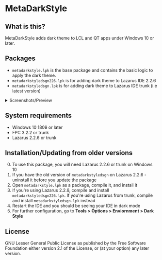 # MetaDarkStyle

## What is this?
MetaDarkStyle adds dark theme to LCL and QT apps under Windows 10 or later.

## Packages
- `metadarkstyle.lpk` is the base package and contains the basic logic to apply the dark theme.
- `metadarkstyledsgn226.lpk` is for adding dark theme to Lazarus IDE 2.2.6
- `metadarkstyledsgn.lpk` is for adding dark theme to Lazarus IDE trunk (i.e latest version)

<details>
  <summary>Screenshots/Preview</summary>
  <img src="https://github.com/zamtmn/metadarkstyle/blob/main/docs/2.png" />
  <img src="https://github.com/zamtmn/metadarkstyle/blob/main/docs/1.png" />
</details>

## System requirements
- Windows 10 1809 or later
- FPC 3.2.2 or trunk
- Lazarus 2.2.6 or trunk

## Installation/Updating from older versions
0) To use this package, you will need Lazarus 2.2.6 or trunk on Windows 10
1) If you have the old version of `metadarkstyledsgn` on Lazarus 2.2.6 - uninstall it before you update the package
2) Open `metadarkstyle.lpk` as a package, compile it, and install it
3) If you're using Lazarus 2.2.6, compile and install `metadarkstyledsgn226.lpk`. If you're using Lazarus from trunk, compile and install `metadarkstyledsgn.lpk` instead
5) Restart the IDE and you should be seeing your IDE in dark mode
6) For further configuration, go to **Tools > Options > Enviornment > Dark Style**

## License
GNU Lesser General Public License as published by the Free Software Foundation either version 2.1
of the License, or (at your option) any later version.
